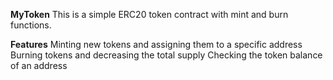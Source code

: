 **MyToken**
This is a simple ERC20 token contract with mint and burn functions.

**Features**
Minting new tokens and assigning them to a specific address
Burning tokens and decreasing the total supply
Checking the token balance of an address
